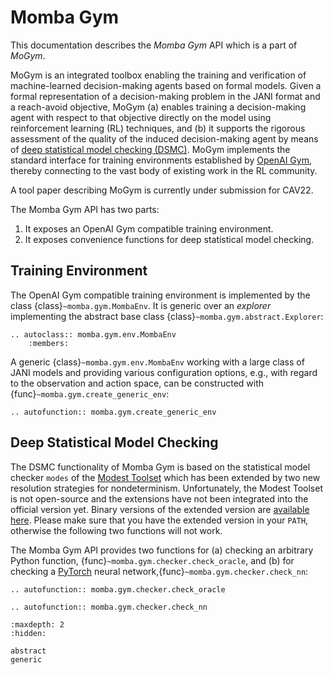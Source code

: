 # Momba Gym

This documentation describes the *Momba Gym* API which is a part of *MoGym*.

MoGym is an integrated toolbox enabling the training and verification of  machine-learned decision-making agents based on formal models. Given a formal representation of a decision-making problem in the JANI format and a reach-avoid objective, MoGym (a) enables training a decision-making agent with respect to that objective directly on the model using reinforcement learning (RL) techniques, and (b) it supports the rigorous assessment of the quality of the induced decision-making agent by means of [deep statistical model checking (DSMC)](https://link.springer.com/chapter/10.1007/978-3-030-50086-3_6). MoGym implements the standard interface for training environments established by [OpenAI Gym](https://gym.openai.com), thereby connecting to the vast body of existing work in the RL community.

A tool paper describing MoGym is currently under submission for CAV22.

The Momba Gym API has two parts:

1. It exposes an OpenAI Gym compatible training environment.
2. It exposes convenience functions for deep statistical model checking.


## Training Environment

The OpenAI Gym compatible training environment is implemented by the class {class}`~momba.gym.MombaEnv`. It is generic over an *explorer* implementing the abstract base class {class}`~momba.gym.abstract.Explorer`:

```{eval-rst}
.. autoclass:: momba.gym.env.MombaEnv
    :members:
```

A generic {class}`~momba.gym.env.MombaEnv` working with a large class of JANI models and providing various configuration options, e.g., with regard to the observation and action space, can be constructed with {func}`~momba.gym.create_generic_env`:

```{eval-rst}
.. autofunction:: momba.gym.create_generic_env
```


## Deep Statistical Model Checking

The DSMC functionality of Momba Gym is based on the statistical model checker `modes` of the [Modest Toolset](https://www.modestchecker.net) which has been extended by two new resolution strategies for nondeterminism.
Unfortunately, the Modest Toolset is not open-source and the extensions have not been integrated into the official version yet.
Binary versions of the extended version are [available here](https://github.com/udsdepend/cav22-mogym-artifact/tree/main/vendor/Modest).
Please make sure that you have the extended version in your `PATH`, otherwise the following two functions will not work.

The Momba Gym API provides two functions for (a) checking an arbitrary Python function, {func}`~momba.gym.checker.check_oracle`, and (b) for checking a [PyTorch](https://pytorch.org) neural network,{func}`~momba.gym.checker.check_nn`:

```{eval-rst}
.. autofunction:: momba.gym.checker.check_oracle

.. autofunction:: momba.gym.checker.check_nn
```


```{toctree}
:maxdepth: 2
:hidden:

abstract
generic
```